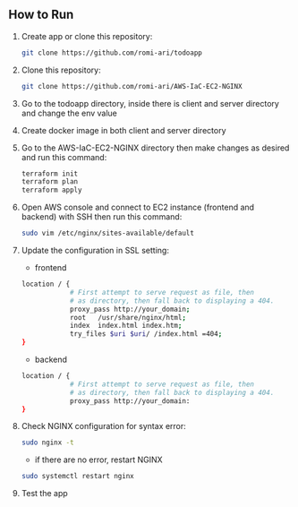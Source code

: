 ## How to Run

1. Create app or clone this repository:
    ```bash
    git clone https://github.com/romi-ari/todoapp
    ```

2. Clone this repository:
    ```bash
    git clone https://github.com/romi-ari/AWS-IaC-EC2-NGINX
    ```

3. Go to the todoapp directory, inside there is client and server directory and change the env value

4. Create docker image in both client and server directory

5. Go to the AWS-IaC-EC2-NGINX directory then make changes as desired and run this command:
    ```bash
    terraform init
    terraform plan
    terraform apply
    ```
6. Open AWS console and connect to EC2 instance (frontend and backend) with SSH then run this command:
    ```bash
    sudo vim /etc/nginx/sites-available/default
    ```
7. Update the configuration in SSL setting:
    * frontend
    ```bash
    location / {
                # First attempt to serve request as file, then
                # as directory, then fall back to displaying a 404.
                proxy_pass http://your_domain;
                root   /usr/share/nginx/html;
                index  index.html index.htm;
                try_files $uri $uri/ /index.html =404;
    }
    ```
    * backend
    ```bash
    location / {
                # First attempt to serve request as file, then
                # as directory, then fall back to displaying a 404.
                proxy_pass http://your_domain:
    }
    ```

8. Check NGINX configuration for syntax error:
    ```bash
    sudo nginx -t
    ```
    * if there are no error, restart NGINX
    ```bash
    sudo systemctl restart nginx
    ```
    
9. Test the app